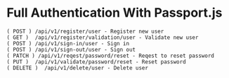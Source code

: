 # Full Authentication With Passport.js
 
`( POST ) /api/v1/register/user - Register new user `\
`( GET )  /api/v1/register/validation/user - Validate new user `\
`( POST ) /api/v1/sign-in/user - Sign in `\
`( POST ) /api/v1/sign-out/user - Sign out `\
`( PATCH ) /api/v1/reqest/password/reset - Reqest to reset password `\
`( PUT )  /api/v1/validate/password/reset - Reset password ` \
`( DELETE )  /api/v1/delete/user - Delete user `
